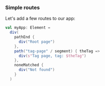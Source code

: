 ### Simple routes

Let's add a few routes to our app:

```scala
val myApp: Element = 
  div(
    pathEnd {
      div("Root page")
    },
    path("tag-page" / segment) { theTag =>
      div(s"Tag page, tag: $theTag")
    },
    noneMatched {
      div("Not found")
    }
  )
```

